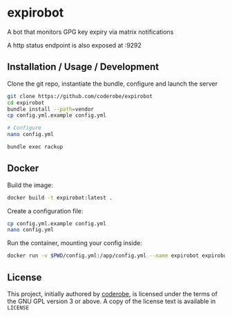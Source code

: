 # expirobot

A bot that monitors GPG key expiry via matrix notifications

A http status endpoint is also exposed at :9292

## Installation / Usage / Development

Clone the git repo, instantiate the bundle, configure and launch the server

```sh
git clone https://github.com/coderobe/expirobot
cd expirobot
bundle install --path=vendor
cp config.yml.example config.yml

# Configure
nano config.yml

bundle exec rackup
```

## Docker

Build the image: 
```sh
docker build -t expirobot:latest .
```

Create a configuration file: 
```sh
cp config.yml.example config.yml
nano config.yml
```

Run the container, mounting your config inside: 
```sh
docker run -v $PWD/config.yml:/app/config.yml --name expirobot expirobot:latest
```

## License

This project, initially authored by [coderobe](https://github.com/coderobe), is licensed under the terms of the GNU GPL version 3 or above.
A copy of the license text is available in `LICENSE`
